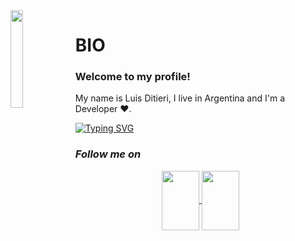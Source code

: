 <img align='left' src='https://github.com/Luigix456/ProfileGitHub/blob/main/gifs/tech.gif?raw=true' width='20%'/> 

<h1 align="left">BIO</h1>

<h3 align="left">
  Welcome to my profile!
</h3>
My name is Luis Ditieri, I live in Argentina and I'm a Developer ❤️.

[![Typing SVG](https://readme-typing-svg.herokuapp.com?color=00D13B&width=750&lines=I'm+a+simple+human+more+passionate+about+programming+💻)](https://git.io/typing-svg)

</table>


<h3 align='left'><i>Follow me on</i></h3>
<p align="center">
	<a href="https://www.instagram.com/luisditieri/" target="_blank">
	<img align="center" src="https://raw.githubusercontent.com/Luigix456/ProfileGitHub/d3282add5cc98ac6706147fdcf8569430c0949a1/img/instagram.svg" width="60" height="95">
	</a>
	<a href="https://www.linkedin.com/in/luis-ignacio-ditieri-597a0a215/" target="_blank">
	<img align="center" src="https://raw.githubusercontent.com/Luigix456/ProfileGitHub/d3282add5cc98ac6706147fdcf8569430c0949a1/img/linkedin.svg" width="60" height="95">
	</a>
</p>
